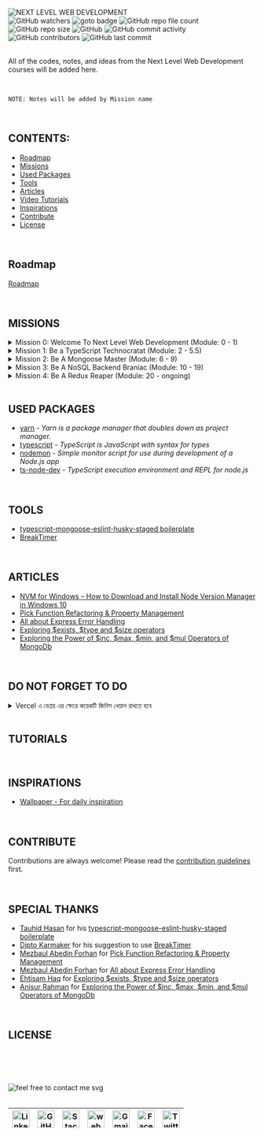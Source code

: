 <img loading="lazy" src="https://readme-typing-svg.demolab.com?font=Poppins&weight=700&size=24&duration=1&pause=1&color=EB008B&center=true&vCenter=true&repeat=false&width=370&height=40&lines=NEXT+LEVEL+WEB+DEVELOPMENT" alt="NEXT LEVEL WEB DEVELOPMENT" />

<!-- repository summary badges start -->
<div>
    <img alt="GitHub watchers" src="https://img.shields.io/github/watchers/montasim/Next-Level-Web-Development?&labelColor=EB008B&color=00B8B5">
    <img alt="goto badge" src="https://img.shields.io/github/search/montasim/Next-Level-Web-Development/goto?&labelColor=EB008B&color=00B8B5">
    <img alt="GitHub repo file count" src="https://img.shields.io/github/directory-file-count/montasim/Next-Level-Web-Development?&labelColor=EB008B&color=00B8B5">
    <img alt="GitHub repo size" src="https://img.shields.io/github/repo-size/montasim/Next-Level-Web-Development?&labelColor=EB008B&color=00B8B5">
    <img alt="GitHub" src="https://img.shields.io/github/license/montasim/Next-Level-Web-Development?&labelColor=EB008B&color=00B8B5">
    <img alt="GitHub commit activity" src="https://img.shields.io/github/commit-activity/w/montasim/Next-Level-Web-Development?&labelColor=EB008B&color=00B8B5">
    <img alt="GitHub contributors" src="https://img.shields.io/github/contributors/montasim/Next-Level-Web-Development?&labelColor=EB008B&color=00B8B5">
    <img alt="GitHub last commit" src="https://img.shields.io/github/last-commit/montasim/Next-Level-Web-Development?&labelColor=EB008B&color=00B8B5">
</div>
<!-- repository summary badges end -->

<br/>

All of the codes, notes, and ideas from the Next Level Web Development courses will be added here.

<br/>

```
NOTE: Notes will be added by Mission name
```

<br/>

## CONTENTS:
  - [Roadmap](#roadmap)
  - [Missions](#missions)
  - [Used Packages](#used-packages)
  - [Tools](#tools)
  - [Articles](#articles)
  - [Video Tutorials](#tutorials)
  - [Inspirations](#inspirations)
  - [Contribute](#contribute)
  - [License](#license)

<br/>

## Roadmap

[Roadmap](./media/pdf/Next%20Level%20Web%20Development.pdf)

<br/>

## MISSIONS

<details>
    <summary> Mission 0: Welcome To Next Level Web Development (Module: 0 - 1) </summary>
    <br/>
    
</details>

<details>
    <summary> Mission 1: Be a TypeScript Technocratat (Module: 2 - 5.5) </summary>
    <ol>
        <li>
            <a href="./missions/mission-1/module-2/notes.md"> Module 2: Explore Basic Types of TypeScript </a>
        </li>
        <li>
            <a href="./missions/mission-1/module-3/notes.md"> Module 3: Explore Advance Types of TypeScript </a>
        </li>
        <li>
            <a href="./missions/mission-1/module-4/notes.md"> Module 4: Object-Oriented Programming in TypeScript </a>
        </li>
        <li>
            <a href="./missions/mission-1/module-5/notes.md"> Module 5 Assignment 1 </a>
        </li>
        <li>
            <a href="./missions/mission-1/module-5.5/notes.md"> Module 5.5: Bonus Module </a>
        </li>
    </ol>
</details>

<details>
    <summary> Mission 2: Be A Mongoose Master (Module: 6 - 9) </summary>
    <ol>
        <li>
            <a href="./missions/mission-2/module-6/notes.md"> Module 6: Installation and Explore Read and Write Queries </a>
        </li>
        <li>
            <a href="./missions/mission-2/module-7/notes.md"> Module 7: Explore Mongoose More Queries </a>
        </li>
        <li>
            <a href="./missions/mission-2/module-8/notes.md"> Module 8: MongoDB Aggregation Framework and Indexing </a>
        </li>
        <li>
            <a href="./missions/mission-2/module-8.5/notes.md"> Module 8.5: Simple Mongoose Practice </a>
        </li>
        <li>
            <a href="./missions/mission-2/module-9/notes.md"> Module 9: Assignment 2 </a>
        </li>
    </ol>
</details>

<details>
    <summary> Mission 3: Be A NoSQL Backend Braniac (Module: 10 - 19) </summary>
    <ol>
        <li>
            <a href="./missions/mission-3/module-10/notes.md"> Module 10: SDLC, Requirement Analysis and Project Setup </a>
        </li>
        <li>
            <a href="./missions/mission-3/module-11/notes.md"> Module 11: How to setup and organize your project professionally </a>
        </li>
        <li>
            <a href="./missions/mission-3/module-12/notes.md"> Module 12: Building The Auth Service Part 2 </a>
        </li>
        <li>
            <a href="./missions/mission-3/module-13/notes.md"> Module 13: Error handling, Zod, Pagination & Academic Semester </a>
        </li>
        <li>
            <a href="./missions/mission-3/module-14/notes.md"> Module 14: Pagination, Filtering, Complete Academic Semester </a>
        </li>
        <li>
            <a href="./missions/mission-3/module-15/notes.md"> Module 15: Complete Student Module, Implement Transaction and Rollback, Practice Faculty Module </a>
        </li>
        <li>
            <a href="./missions/mission-3/module-15.5/notes.md"> Module 15.5: Practice Day </a>
        </li>
        <li>
            <a href="./missions/mission-3/module-16/notes.md"> Module 16: Assignment 3 </a>
        </li>
        <li>
            <a href="./missions/mission-3/module-17/notes.md"> Module 17: Implement Authentication & Authorization using JWT </a>
        </li>
        <li>
            <a href="./missions/mission-3/module-18/notes.md"> Module 18: Assignment 4 </a>
        </li>
        <li>
            <a href="./missions/mission-1/module-19/notes.md"> Module 19: Complete Update Password System </a>
        </li>
    </ol>
</details>

<details>
    <summary> Mission 4: Be A Redux Reaper (Module: 20 - ongoing) </summary>
    <ol>
        <li>
            <a href="./missions/mission-4/module-20/notes.md"> Module 20: Get started with Redux. A deep dive into Redux's philosophy </a>
        </li>
        <li>
            <a href="./missions/mission-4/module-21/notes.md"> Module 21: Hands on State Management & Crud Operation </a>
        </li>
    </ol>
</details>

<br/>

## USED PACKAGES

- [yarn](https://yarnpkg.com/) - *Yarn is a package manager that doubles down as project manager.*
- [typescript](https://www.typescriptlang.org/) - *TypeScript is JavaScript with syntax for types*
- [nodemon](https://nodemon.io/) - *Simple monitor script for use during development of a Node.js app*
- [ts-node-dev](https://www.npmjs.com/package/ts-node-dev) - *TypeScript execution environment and REPL for node.js*

<br/>

## TOOLS

- [typescript-mongoose-eslint-husky-staged boilerplate](https://github.com/tauhid-hasan-dev/typescript-mongo-mongoose-express-server-with-eslint-prettier-husky-lint-staged)
- [BreakTimer](https://breaktimer.app/#download)

<br/>

## ARTICLES

- [NVM for Windows – How to Download and Install Node Version Manager in Windows 10](https://www.freecodecamp.org/news/nvm-for-windows-how-to-download-and-install-node-version-manager-in-windows-10/)
- [Pick Function Refactoring & Property Management](./articles/pick-function-refactoring-property-management.md)
- [All about Express Error Handling](./articles/all-about-express-error-handling.md)
- [Exploring $exists, $type and $size operators](./articles/exploring-exists-type-and-size-operators.md)
- [Exploring the Power of $inc, $max, $min, and $mul Operators of MongoDb](./articles/exploring-the-power-of-inc-max-min-and-mul-operators-of-mongodb.md)

<br/>

## DO NOT FORGET TO DO

<details>
    <summary> Vercel এ ডেপ্লয় এর ক্ষেত্রে কয়েকটি জিনিস খেয়াল রাখতে হবে </summary>
    <br/>
Vercel এ ডেপ্লয় এর ক্ষেত্রে কয়েকটি জিনিস খেয়াল রাখতে হবে

- tsconfig.json এর মধ্যে
```jsx
"module": "commonjs" */* Specify what module code is generated. */*,
"rootDir": "./src" */* Specify the root folder within your source files. */*,
"outDir": "./dist" */* Specify an output folder for all emitted files. */*,
```
এই কনফিগটি add করে নিতে হবে যদি আগে থেকে করা না থাকে
- package.json এর মধ্যে
```jsx
"scripts": {
    "dev": "ts-node-dev --respawn --transpile-only src/server.ts",
    "start": "node dist/server.js",
    "build": "tsc"
}
```
- প্রজেক্টের রুট এর মধ্যে vercel.json ফাইল বানিইয়ে নিতে হবে
```jsx
{

    "version": 2,
        "builds": [
        {
            "src": "dist/server.js",
            "use": "@vercel/node"
        }
    ],
        "routes": [
        {
            "src": "/(.*)",
            "dest": "dist/server.js"
        }
    ]
}
```
এরপর Cli দিয়ে deploy করে নিলেই কাজ শেষ , সার্ভার রেডি
</details>

<br/>

## TUTORIALS

<br/>

## INSPIRATIONS

- [Wallpaper - For daily inspiration](./media/images/inspiration-wallpaper.jpeg)

<br/>

## CONTRIBUTE

Contributions are always welcome!
Please read the [contribution guidelines](contributing.md) first.

<br/>

## SPECIAL THANKS

- [Tauhid Hasan](https://github.com/tauhid-hasan-dev) for his [typescript-mongoose-eslint-husky-staged boilerplate](https://github.com/tauhid-hasan-dev/typescript-mongo-mongoose-express-server-with-eslint-prettier-husky-lint-staged)
- [Dipto Karmaker](https://www.facebook.com/dipto.karmaker.9) for his suggestion to use [BreakTimer](https://breaktimer.app/#download)
- [Mezbaul Abedin Forhan](https://www.facebook.com/groups/196275986482127/user/100051687471216/?__cft__[0]=AZUHgThDMuNrBxWNfQMNWGsF5OF3rKdgg2DbSG3mrAe6uRnaNCNRBYD3oZ2M9U25njZjOZMMeJWUzXEMn5mWDJJIjezco9JFGBzE86Trm1__fo6EIAdKiPedc4GFe5XT0ZqJi8Mjj7PQ1jhbjFbj_ygt&__tn__=-UC%2CP-R) for [Pick Function Refactoring & Property Management](./articles/pick-function-refactoring-property-management.md)
- [Mezbaul Abedin Forhan](https://www.facebook.com/groups/196275986482127/user/100051687471216/?__cft__[0]=AZUHgThDMuNrBxWNfQMNWGsF5OF3rKdgg2DbSG3mrAe6uRnaNCNRBYD3oZ2M9U25njZjOZMMeJWUzXEMn5mWDJJIjezco9JFGBzE86Trm1__fo6EIAdKiPedc4GFe5XT0ZqJi8Mjj7PQ1jhbjFbj_ygt&__tn__=-UC%2CP-R) for [All about Express Error Handling](./articles/all-about-express-error-handling.md)
- [Ehtisam Haq](https://www.facebook.com/groups/196275986482127/user/100054686322018/?__cft__[0]=AZXWZQsOJLRUlOnAZXCcdBSnHgV8L_0wHengcczizEHGUOKbtzVlWLpouOzQWUxHonIdIGpIjO8UOacomwLALreh79ZWpTrVVgYS-CcRdd8uznQtmaI7fFqpL3FAn1aOD3WWJI7xD8MEbSgo0cfw0Nco&__tn__=-UC%2CP-R) for [Exploring $exists, $type and $size operators](./articles/exploring-exists-type-and-size-operators.md)
- [Anisur Rahman](https://www.facebook.com/groups/196275986482127/user/100008280541615/?__cft__[0]=AZWt1z3R3gtFybgOz_zMiyB8XKgGZFf7GBycrIhdCV60RCskF4F_EqMwVBElP6q_RU5i0-pkfT-ZDHC6bnT2uqyQ6i1rO7F6QJuuLLhqjGp__2ENKq7qamMp0j6oSniqndu9aCVaQ7qbhzAPrFZBCgaM&__tn__=-UC%2CP-R) for [Exploring the Power of $inc, $max, $min, and $mul Operators of MongoDb](./articles/exploring-the-power-of-inc-max-min-and-mul-operators-of-mongodb.md)

<br/>

## LICENSE

<br/>
<br/>
<br/>
<br/>

<!-- feel free to contact me text start -->
<div> 
    <img loading="lazy" src="https://readme-typing-svg.demolab.com?font=Poppins&weight=600&size=21&duration=1&pause=1&color=00B8B5&center=true&vCenter=true&repeat=false&width=370&height=21&lines=FEEL+FREE+TO+CONTACT+ME+ANYTIME" alt="feel free to contact me svg" />
</div>
<!-- feel free to contact me text end -->

<br/>

<!-- social media links start -->
<table>
    <thead align="center">
        <tr>
            <th>
                <a href="https://www.linkedin.com/in/montasim">
                    <img alt="Linkedin icon" src="https://cdn.simpleicons.org/linkedin" width="35px">
                </a>
            </th>
            <th>
                <a href="https://www.github.com/montasim">
                    <img alt="GitHub icon" src="https://cdn.simpleicons.org/github/white" width="35px">
                </a>
            </th>
            <th>
                <a href="https://stackoverflow.com/users/20348607/montasim">
                    <img alt="StackOverflow icon" src="https://cdn.simpleicons.org/stackoverflow" width="35px">
                </a>
            </th>
            <th>
                <a href="https://montasim-dev.web.app/">
                    <img alt="web icon" src="https://cdn.simpleicons.org/googlechrome" width="35px">
                </a>
            </th>
            <th>
                <a href="mailto:montasimmamun@gmail.com">
                    <img alt="Gmail icon" src="https://cdn.simpleicons.org/gmail" width="35px">
                </a>
            </th>
            <th>
                <a href="https://www.facebook.com/montasimmamun/">
                    <img alt="Facebook icon" src="https://cdn.simpleicons.org/facebook" width="35px">
                </a>
            </th>
            <th>
                <a href="https://twitter.com/montasimmamun">
                    <img alt="Twitter icon" src="https://cdn.simpleicons.org/twitter" width="35px">
                </a>
            </th>
        </tr>
    </thead>
</table>
<!-- social media links end -->
<!-- connect with me end -->

<br/>
<br/>
<br/>
